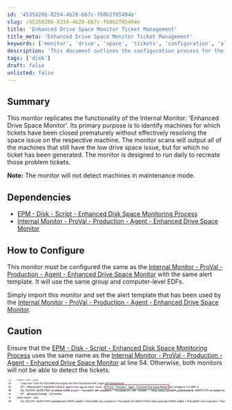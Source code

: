 ```yaml
---
id: '4535820b-8254-4b20-bb7c-f68b2f05494e'
slug: /4535820b-8254-4b20-bb7c-f68b2f05494e
title: 'Enhanced Drive Space Monitor Ticket Management'
title_meta: 'Enhanced Drive Space Monitor Ticket Management'
keywords: ['monitor', 'drive', 'space', 'tickets', 'configuration', 'alert']
description: 'This document outlines the configuration process for the Enhanced Drive Space Monitor, which identifies machines with unresolved low drive space issues and generates tickets accordingly. It details dependencies, configuration steps, and important cautions to ensure effective monitoring.'
tags: ['disk']
draft: false
unlisted: false
---
```


## Summary

This monitor replicates the functionality of the Internal Monitor: 'Enhanced Drive Space Monitor'. Its primary purpose is to identify machines for which tickets have been closed prematurely without effectively resolving the space issue on the respective machine. The monitor scans will output all of the machines that still have the low drive space issue, but for which no ticket has been generated. The monitor is designed to run daily to recreate those problem tickets.

**Note:** The monitor will not detect machines in maintenance mode.

## Dependencies

- [EPM - Disk - Script - Enhanced Disk Space Monitoring Process](/docs/8efd9cc2-b054-4dda-a690-bbe1d4bd16b3)
- [Internal Monitor - ProVal - Production - Agent - Enhanced Drive Space Monitor](/docs/f7235a0b-b6b6-456d-8af3-bd3471b1e70f)

## How to Configure

This monitor must be configured the same as the [Internal Monitor - ProVal - Production - Agent - Enhanced Drive Space Monitor](/docs/f7235a0b-b6b6-456d-8af3-bd3471b1e70f) with the same alert template. It will use the same group and computer-level EDFs.

Simply import this monitor and set the alert template that has been used by the [Internal Monitor - ProVal - Production - Agent - Enhanced Drive Space Monitor](/docs/f7235a0b-b6b6-456d-8af3-bd3471b1e70f).

## Caution

Ensure that the [EPM - Disk - Script - Enhanced Disk Space Monitoring Process](/docs/8efd9cc2-b054-4dda-a690-bbe1d4bd16b3) uses the same name as the [Internal Monitor - ProVal - Production - Agent - Enhanced Drive Space Monitor](/docs/f7235a0b-b6b6-456d-8af3-bd3471b1e70f) at line 54. Otherwise, both monitors will not be able to detect the tickets.

![Image](../../../static/img/docs/4535820b-8254-4b20-bb7c-f68b2f05494e/image_1.png)

